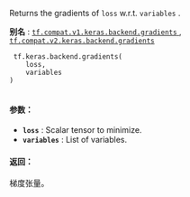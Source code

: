 Returns the gradients of  `loss`  w.r.t.  `variables` .

**别名** : [ `tf.compat.v1.keras.backend.gradients` ](/api_docs/python/tf/keras/backend/gradients), [ `tf.compat.v2.keras.backend.gradients` ](/api_docs/python/tf/keras/backend/gradients)

```
 tf.keras.backend.gradients(
    loss,
    variables
)
 
```

#### 参数：
- **`loss`** : Scalar tensor to minimize.
- **`variables`** : List of variables.


#### 返回：
梯度张量。


